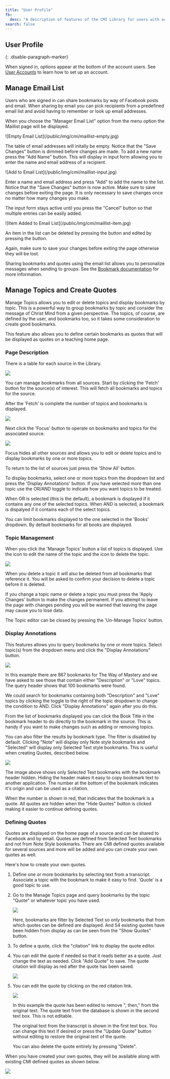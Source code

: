```yaml
---
title: "User Profile"
fb:
  desc: "A description of features of the CMI Library for users with accounts."
search: false
---
```


## User Profile
{: .disable-paragraph-marker}

When signed in, options appear at the bottom of the <i class="green sign out
icon"></i> account users. See [User Accounts](/acq/accounts/) to learn
how to set up an account.

## Manage Email List

Users who are signed in can share bookmarks by way of Facebook posts and email.
When sharing by email you can pick recipients from a predefined email list and
avoid having to remember or look up email addresses. 

When you choose the "Manager Email List" option from the <i class="green sign out
icon"></i> menu option the Maillist page will be displayed.

<div class="ui container" markdown="1">
  ![Empty Email List](/public/img/cmi/maillist-empty.jpg)
</div>

The table of email addresses will initally be empty. Notice that the "Save
Changes" button is dimmed before changes are made. To add a new name press the
"Add Name" button. This will display in input form allowing you to enter the
name and email address of a recipient.

<div class="ui container" markdown="1">
  ![Add to Email List](/public/img/cmi/maillist-input.jpg)
</div>

Enter a name and email address and press "Add" to add the name to the list.
Notice that the "Save Changes" button is now active. Make sure to save changes
before exiting the page. It is only necessary to save changes once no matter
how many changes you make.

The input form stays active until you press the "Cancel" button so that
multiple entries can be easily added.

<div class="ui container" markdown="1">
  ![Item Added to Email List](/public/img/cmi/maillist-item.jpg)
</div>

An item in the list can be deleted by pressing the <i class="trash icon"></i>
button and edited by pressing the <i class="pencil alternate icon"></i> button.

Again, make sure to save your changes before exiting the page otherwise they
will be lost.

Sharing bookmarks and quotes using the email list allows you to personalize messages
when sending to groups. See the [Bookmark documentation](/acq/bookmark/) for more
information.

## Manage Topics and Create Quotes

Manage Topics allows you to edit or delete topics and display bookmarks by
topic. This is a powerful way to group bookmarks by topic and consider the
message of Christ Mind from a given perspective. The topics, of course, are
defined by the user, and bookmarks too, so it takes some consideration to
create good bookmarks.

This feature also allows you to define certain bookmarks as quotes that will be
displayed as quotes on a teaching home page.

### Page Description

There is a table for each source in the Library.

<div class="ui container">
  <img class="massive ui image" src="/public/img/cmi/mt-main.jpg">
</div>

You can manage bookmarks from all sources. Start by clicking the 'Fetch' button 
for the source(s) of interest. This will fetch all bookmarks and topics for 
the source.

After the 'Fetch' is complete the number of topics and bookmarks is displayed.

<div class="ui container">
  <img class="massive ui image" src="/public/img/cmi/mt-fetch.jpg">
</div>

Next click the 'Focus' button to operate on bookmarks and topics for the associated
source. 

<div class="ui container">
  <img class="massive ui image" src="/public/img/cmi/mt-action-manager.jpg">
</div>

Focus hides all other sources and allows you to edit or delete topics and to display
bookmarks by one or more topics.

To return to the list of sources just press the 'Show All' button.

To display bookmarks, select one or more topics from the dropdown list and press the 
'Display Annotations' button. If you have selected more than one topic use the OR/AND
toggle to indicate how you want topics to be treated.

When OR is selected (this is the default), a bookmark is displayed if it contains any one
of the selected topics. When AND is selected, a bookmark is dispalyed if it contains
each of the select topics.

You can limit bookmarks displayed to the one selected in the 'Books' dropdown. By default
bookmarks for all books are displayed.

### Topic Management

When you click the 'Manage Topics' button a list of topics is displayed. Use the 
<i class="pencil icon"></i> icon to edit the name of the topic and the <i class="trash alternate icon"></i>
icon to delete the topic.

<div class="ui container">
  <img class="massive ui image" src="/public/img/cmi/mt-topic-manager.jpg">
</div>

When you delete a topic it will also be deleted from all bookmarks that reference it. You will
be asked to confirm your decision to delete a topic before it is deleted.

If you change a topic name or delete a topic you must press the 'Apply Changes' button to make
the changes permanent. If you attempt to leave the page with changes pending you will be warned
that leaving the page may cause you to lose data.

The Topic editor can be closed by pressing the 'Un-Manage Topics' button.

### Display Annotations

This features allows you to query bookmarks by one or more topics. Select topic(s) from the 
dropdown menu and click the "Display Annotations" button.

<div class="ui container">
  <img class="massive ui image" src="/public/img/cmi/mt-query.jpg">
</div>

In this example there are 867 bookmarks for The Way of Mastery and we have asked to 
see those that contain either "Description" or "Love" topics. The query header shows
that 100 bookmarks were found.

We could search for bookmarks containing both "Description" and "Love" topics by clicking
the toggle to the right of the topic dropdown to change the condition to AND. Click
"Display Annotations" again after you do this.

From the list of bookmarks displayed you can click the Book Title in the bookmark header to 
do directly to the bookmark in the source. This is handy if you want to make changes such
as adding or removing topics.

You can also filter the results by bookmark type. The filter is disabled by default. Clicking
"Note" will display only Note style bookmarks and "Selected" will display only 
Selected Text style bookmarks. This is useful when creating Quotes, described below.

<div class="ui container">
  <img class="massive ui image" src="/public/img/cmi/mt-query-results.jpg">
</div>

The image above shows only Selected Text bookmarks with the bookmark header hidden.
Hiding the header makes it easy to copy bookmark text to another application. The number
at the bottom of the bookmark indicates it's origin and can be used as a citation.

When the number is shown in red, that indicates that the bookmark is a quote. All quotes
are hidden when the "Hide Quotes" button is clicked making it easier to continue defining
quotes.

### Defining Quotes

Quotes are displayed on the home page of a source and can be shared to Facebook and by email.
Quotes are defined from Selected Text bookmarks and not from Note Style bookmarks. There are
CMI defined quotes available for several sources and more will be added and you can
create your own quotes as well.

Here's how to create your own quotes.

1.  Define one or more bookmarks by selecting text from a transcript. Associate a topic with the
    bookmark to make it easy to find. 'Quote' is a good topic to use.

2.  Go to the Manage Topics page and query bookmarks by the topic "Quote" or whatever topic
    you have used.

    <div class="ui container">
      <img class="massive ui image" src="/public/img/cmi/mt-quotes.jpg">
    </div>

    Here, bookmarks are filter by Selected Text so only bookmarks that from which
    quotes can be defined are displayed. And 54 existing quotes have been hidden from
    display as can be seen from the "Show Quotes" button.

3.  To define a quote, click the "citation" link to display the quote editor.

4.  You can edit the quote if needed so that it reads better as a quote. Just change the
    text as needed. Click "Add Quote" to save. The quote citation will display as red after
    the quote has been saved.

    <div class="ui container">
      <img class="massive ui image" src="/public/img/cmi/mt-quote-editor.jpg">
    </div>

5.  You can edit the quote by clicking on the red citation link. 

    <div class="ui container">
      <img class="massive ui image" src="/public/img/cmi/mt-edited-quote.jpg">
    </div>

    In this example the quote has been edited to remove ", then," from the original
    text. The quote text from the database is shown in the second text box. This is
    not editable.

    The original text from the transcript is shown in the first text box. You can change
    this text if desired or press the "Update Quote" button without editing to restore
    the original text of the quote.

    You can also delete the quote entirely by pressing "Delete".

When you have created your own quotes, they will be available along with existing
CMI defined quotes as shown below.

<div class="ui container">
  <img class="massive ui image" src="/public/img/cmi/quote-select.jpg">
</div>

